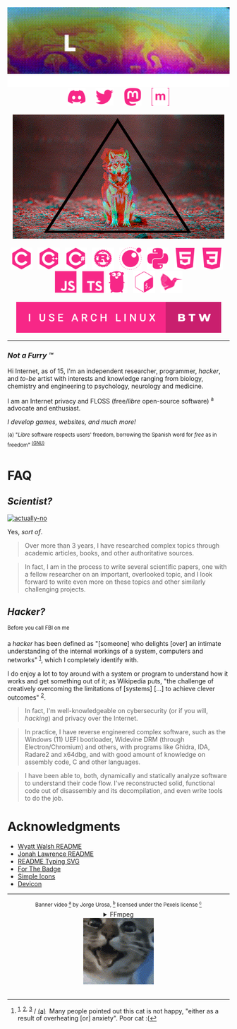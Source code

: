 
<div align="center">
  <img src="gif/output.gif" alt="Profile Banner" width="700">
  <img src="svg/typing.svg" alt="Typing SVG">
  <div>
    <img src="svg/social/discord.svg" alt="Discord" width="40"> &#8287;&#8287;&#8287;&#8287;
    <img src="svg/social/twitter.svg" alt="Twitter" width="40"> &#8287;&#8287;&#8287;&#8287;
    <img src="svg/social/mastodon.svg" alt="Mastodon" width="40"> &#8287;&#8287;&#8287;&#8287;
    <img src="svg/social/matrix.svg" alt="Matrix" width="40">
  </div>
</div> &#8287;
<div align="center">
  <a href="https://dimentique.tumblr.com/post/67903777806/source"><img src="gif/wolf.gif"></a>
</div>  &#8287;
<div align="center">
  <img src="svg/languages/c.svg" alt="C" width="50"> &#8287;
  <img src="svg/languages/cpp.svg" alt="C++" width="50"> &#8287;
  <img src="svg/languages/csharp.svg" alt="C#" width="50"> &#8287;
  <img src="svg/languages/rust.svg" alt="Rust" width="50"> &#8287;
  <img src="svg/languages/lua.svg" alt="Lua" width="50"> &#8287;
  <img src="svg/languages/python.svg" alt="Python" width="50"> &#8287;
  <img src="svg/languages/html.svg" alt="HTML5" width="50"> &#8287;
  <img src="svg/languages/css.svg" alt="CSS3" width="50"> &#8287;
  <img src="svg/languages/js.svg" alt="Javascript" width="50"> &#8287;
  <img src="svg/languages/ts.svg" alt="Typescript" width="50"/>
  <img src="svg/languages/go.svg" alt="Go" width="50"> &#8287;
  <img src="svg/languages/bash.svg" alt="Bash" width="50"> &#8287;
  <a href="https://raw.githubusercontent.com/simple-icons/simple-icons/develop/icons/latex.svg">
    <img src="svg/languages/latex.svg" alt="LaTeX" width="50"></a>
</div> &#8287;
<div align="center">
  <img src="svg/i-use-arch-linux-btw.svg" alt="Arch Linux">
</div>

___

### *Not a Furry ™*

Hi Internet, as of 15, I'm an independent researcher, programmer, *hacker*, and *to-be* artist with interests and knowledge ranging from biology, chemistry and engineering to psychology, neurology and medicine.

I am an Internet privacy and FLOSS (free/*libre* open-source software) <sup>a</sup> advocate and enthusiast.

*I develop games, websites, and much more!*

<sup>(a) "*Libre* software respects users' freedom, borrowing the Spanish word for *free* as in freedom" <sup>[(GNU)][GNU]</sup></sup>

[GNU]: https://www.gnu.org/philosophy/free-sw.en.html

# FAQ

## *Scientist?*

[![actually-no][GIF]][Tenor]

[GIF]: https://media.tenor.com/zySGP75JLWgAAAAC/well-yes-but-actually-no-well-yes.gif
[Tenor]: https://tenor.com/view/well-yes-but-actually-no-well-yes-no-yes-yes-no-gif-13736934

Yes, *sort of*.

> Over more than 3 years, I have researched complex topics through academic articles, books, and other authoritative sources.

> In fact, I am in the process to write several scientific papers, one with a fellow researcher on an important, overlooked topic, and I look forward to write even more on these topics and other similarly challenging projects.

## *Hacker?*

<sup>Before you call FBI on me</sup>

a *hacker* has been defined as "[someone] who delights [over] an intimate understanding of the internal workings of a system, computers and networks" <sup>[1][RFC1983]</sup>, which I completely identify with.

I do enjoy a lot to toy around with a system or program to understand how it works and get something out of it; as Wikipedia puts, "the challenge of creatively overcoming the limitations of [systems] [...] to achieve clever outcomes" <sup>[2][Wikipedia]</sup>.

[RFC1983]: https://www.rfc-editor.org/rfc/rfc1983.txt
[Wikipedia]: https://en.wikipedia.org/wiki/Hacker

> In fact, I'm well-knowledgeable on cybersecurity (or if you will, *hacking*) and privacy over the Internet.

> In practice, I have reverse engineered complex software, such as the Windows (11) UEFI bootloader, Widevine DRM (through Electron/Chromium) and others,  with programs like Ghidra, IDA, Radare2 and x64dbg, and with good amount of knowledge on assembly code, C and other languages.

> I have been able to, both, dynamically and statically analyze software to understand their code flow. I've reconstructed solid, functional code out of disassembly and its decompilation, and even write tools to do the job.

# Acknowledgments

* [Wyatt Walsh README](https://github.com/wyattowalsh/wyattowalsh)
* [Jonah Lawrence README](https://github.com/DenverCoder1/DenverCoder1)
* [README Typing SVG](https://github.com/denvercoder1/readme-typing-svg)
* [For The Badge](https://github.com/BraveUX/for-the-badge/)
* [Simple Icons](https://github.com/simple-icons/simple-icons)
* [Devicon](https://github.com/devicons/devicon/)

___

<div align="center">
  <sup>Banner video
    <a href="https://www.pexels.com/video/close-up-view-of-colors-mixing-5612424/"><sup>a</sup></a>
    by Jorge Urosa,
    <a href="https://www.pexels.com/@jorgeural/"><sup>b</sup></a>
    licensed under the Pexels license
    <a href="https://www.pexels.com/license/"><sup>c</sup></a>
  </sup>
  <details>
  <summary>FFmpeg</summary>

  ```
  ffmpeg -v warning -i loop.mp4 -vf "crop=960:288:0:118" loop-cut.mp4
  ffmpeg -v warning -i loop-cut.mp4 -vcodec libx265 -crf 28 output.mp4
  ffmpeg -v warning -i output.mp4 -vf "fps=21,scale=320:-1:flags=lanczos" output.gif
  ```

  ```
  ffmpeg -i cat-original.gif -vf "crop=160:150:100:60" cat.gif
  ```

  [^1]
  </details>
  <img src="gif/cat.gif">
</div> &#8287;

[^1]: <sup>[1][1], [2][2], [3][3]</sup> / [(a)][a] &#8287;Many people pointed out this cat is not happy, "either as a result of overheating [or] anxiety". Poor cat :(

[1]: https://reddit.com/r/shitposting/comments/q8uwwu/d/
[2]: https://www.reddit.com/r/gifs/comments/qqj7lh/d/
[3]: https://tenor.com/view/cat-gif-25013028

[a]: https://www.reddit.com/r/gifs/comments/qqj7lh/comment/hk0l3fy/?context=3

[readme-typing-svg]: https://readme-typing-svg.demolab.com?font=Fira+Code&duration=3000&pause=1000&color=F72787&center=true&vCenter=true&width=960&lines=Hi%2C+I'm+LeWolfie+a%2Fk%2Fa+Average+Toastie;I+am+a+scientist%2C+programmer+and+hacker;with+a+love+for+libre+software!
